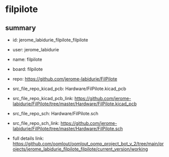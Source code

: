 # filpilote
 
## summary 
* id: jerome_labidurie_filpilote_filpilote
* user: jerome_labidurie
* name: filpilote
* board: filpilote
* repo: https://github.com/jerome-labidurie/FilPilote
* src_file_repo_kicad_pcb: Hardware/FilPilote.kicad_pcb
* src_file_repo_kicad_pcb_link: https://github.com/jerome-labidurie/FilPilote/tree/master/Hardware/FilPilote.kicad_pcb


* src_file_repo_sch: Hardware/FilPilote.sch
* src_file_repo_sch_link: https://github.com/jerome-labidurie/FilPilote/tree/master/Hardware/FilPilote.sch
* full details link: https://github.com/oomlout/oomlout_oomp_project_bot_v_2/tree/main/projects/jerome_labidurie_filpilote_filpilote/current_version/working  






